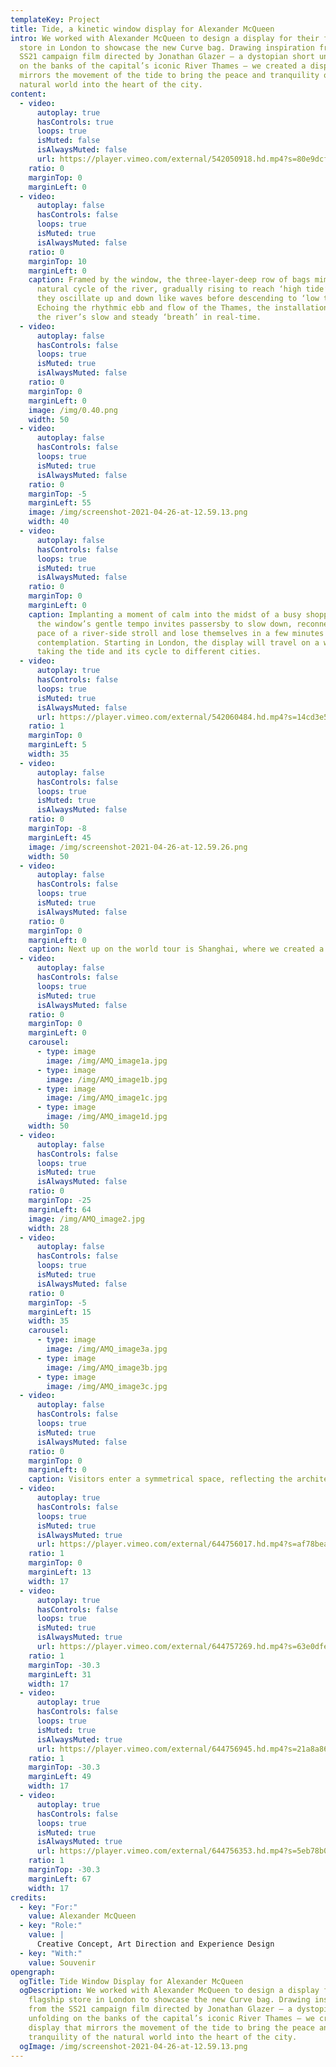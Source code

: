 ```yaml
---
templateKey: Project
title: Tide, a kinetic window display for Alexander McQueen
intro: We worked with Alexander McQueen to design a display for their flagship
  store in London to showcase the new Curve bag. Drawing inspiration from the
  SS21 campaign film directed by Jonathan Glazer – a dystopian short unfolding
  on the banks of the capital’s iconic River Thames – we created a display that
  mirrors the movement of the tide to bring the peace and tranquility of the
  natural world into the heart of the city.
content:
  - video:
      autoplay: true
      hasControls: true
      loops: true
      isMuted: false
      isAlwaysMuted: false
      url: https://player.vimeo.com/external/542050918.hd.mp4?s=80e9dcf043bbb21ce05317813d8a34ced395789d&profile_id=175&download=1
    ratio: 0
    marginTop: 0
    marginLeft: 0
  - video:
      autoplay: false
      hasControls: false
      loops: true
      isMuted: true
      isAlwaysMuted: false
    ratio: 0
    marginTop: 10
    marginLeft: 0
    caption: Framed by the window, the three-layer-deep row of bags mimic the
      natural cycle of the river, gradually rising to reach ‘high tide’ where
      they oscillate up and down like waves before descending to ‘low tide’.
      Echoing the rhythmic ebb and flow of the Thames, the installation mediates
      the river’s slow and steady ‘breath’ in real-time.
  - video:
      autoplay: false
      hasControls: false
      loops: true
      isMuted: true
      isAlwaysMuted: false
    ratio: 0
    marginTop: 0
    marginLeft: 0
    image: /img/0.40.png
    width: 50
  - video:
      autoplay: false
      hasControls: false
      loops: true
      isMuted: true
      isAlwaysMuted: false
    ratio: 0
    marginTop: -5
    marginLeft: 55
    image: /img/screenshot-2021-04-26-at-12.59.13.png
    width: 40
  - video:
      autoplay: false
      hasControls: false
      loops: true
      isMuted: true
      isAlwaysMuted: false
    ratio: 0
    marginTop: 0
    marginLeft: 0
    caption: Implanting a moment of calm into the midst of a busy shopping street,
      the window’s gentle tempo invites passersby to slow down, reconnect to the
      pace of a river-side stroll and lose themselves in a few minutes of
      contemplation. Starting in London, the display will travel on a world tour
      taking the tide and its cycle to different cities.
  - video:
      autoplay: true
      hasControls: false
      loops: true
      isMuted: true
      isAlwaysMuted: false
      url: https://player.vimeo.com/external/542060484.hd.mp4?s=14cd3e54e848eb72f432d4df3c56e41830c22f45&profile_id=174&download=1
    ratio: 1
    marginTop: 0
    marginLeft: 5
    width: 35
  - video:
      autoplay: false
      hasControls: false
      loops: true
      isMuted: true
      isAlwaysMuted: false
    ratio: 0
    marginTop: -8
    marginLeft: 45
    image: /img/screenshot-2021-04-26-at-12.59.26.png
    width: 50
  - video:
      autoplay: false
      hasControls: false
      loops: true
      isMuted: true
      isAlwaysMuted: false
    ratio: 0
    marginTop: 0
    marginLeft: 0
    caption: Next up on the world tour is Shanghai, where we created a new environment for the Curve bag in the form of a pop-up store at the IAPM Atrium. This time it was a microscopic view of nature that informed our design of the space, set in motion by several life-size kaleidoscopic screens activated by the presence of each visitor. 
  - video:
      autoplay: false
      hasControls: false
      loops: true
      isMuted: true
      isAlwaysMuted: false
    ratio: 0
    marginTop: 0
    marginLeft: 0
    carousel:
      - type: image
        image: /img/AMQ_image1a.jpg
      - type: image
        image: /img/AMQ_image1b.jpg
      - type: image
        image: /img/AMQ_image1c.jpg
      - type: image
        image: /img/AMQ_image1d.jpg
    width: 50
  - video:
      autoplay: false
      hasControls: false
      loops: true
      isMuted: true
      isAlwaysMuted: false
    ratio: 0
    marginTop: -25
    marginLeft: 64
    image: /img/AMQ_image2.jpg
    width: 28
  - video:
      autoplay: false
      hasControls: false
      loops: true
      isMuted: true
      isAlwaysMuted: false
    ratio: 0
    marginTop: -5
    marginLeft: 15
    width: 35
    carousel:
      - type: image
        image: /img/AMQ_image3a.jpg
      - type: image
        image: /img/AMQ_image3b.jpg
      - type: image
        image: /img/AMQ_image3c.jpg
  - video:
      autoplay: false
      hasControls: false
      loops: true
      isMuted: true
      isAlwaysMuted: false
    ratio: 0
    marginTop: 0
    marginLeft: 0
    caption: Visitors enter a symmetrical space, reflecting the architecture of a kaleidoscope. Drawing on a recurrent motif across Alexander McQueen's history – the butterfly – each of the five screens positioned throughout the space hosts an ever-evolving sequence of abstract natural patterns, taking their colour palette from the bag’s design. Inspired by the metamorphosis of a butterfly, the visuals shift and transform, delving further into the patterns the longer a visitor is present. Once they leave, the kaleidoscope slowly reverses to its original state, ready to restart its hypnotic life cycle the next time someone steps in front of the screen. Visitors are also invited to enter the kaleidoscope on their own screens via a face filter, taking a memory of the pop-up home with them or experiencing it from afar.
  - video:
      autoplay: true
      hasControls: false
      loops: true
      isMuted: true
      isAlwaysMuted: true
      url: https://player.vimeo.com/external/644756017.hd.mp4?s=af78beaae83b61610fb3d82ac84f5c11256c8869&profile_id=174&download=1
    ratio: 1
    marginTop: 0
    marginLeft: 13
    width: 17
  - video:
      autoplay: true
      hasControls: false
      loops: true
      isMuted: true
      isAlwaysMuted: true
      url: https://player.vimeo.com/external/644757269.hd.mp4?s=63e0dfe168359dbb532536e5c83330e53bb2b258&profile_id=174&download=1
    ratio: 1
    marginTop: -30.3
    marginLeft: 31
    width: 17
  - video:
      autoplay: true
      hasControls: false
      loops: true
      isMuted: true
      isAlwaysMuted: true
      url: https://player.vimeo.com/external/644756945.hd.mp4?s=21a8a86ddcb16d0435edc555e31734d57bfbfced&profile_id=174&download=1
    ratio: 1
    marginTop: -30.3
    marginLeft: 49
    width: 17
  - video:
      autoplay: true
      hasControls: false
      loops: true
      isMuted: true
      isAlwaysMuted: true
      url: https://player.vimeo.com/external/644756353.hd.mp4?s=5eb78b0564e5b10bf237748703baf214e0b69a76&profile_id=174&download=1
    ratio: 1
    marginTop: -30.3
    marginLeft: 67
    width: 17
credits:
  - key: "For:"
    value: Alexander McQueen
  - key: "Role:"
    value: |
      Creative Concept, Art Direction and Experience Design 
  - key: "With:"
    value: Souvenir
opengraph:
  ogTitle: Tide Window Display for Alexander McQueen
  ogDescription: We worked with Alexander McQueen to design a display for their
    flagship store in London to showcase the new Curve bag. Drawing inspiration
    from the SS21 campaign film directed by Jonathan Glazer – a dystopian short
    unfolding on the banks of the capital’s iconic River Thames – we created a
    display that mirrors the movement of the tide to bring the peace and
    tranquility of the natural world into the heart of the city.
  ogImage: /img/screenshot-2021-04-26-at-12.59.13.png
---
```

